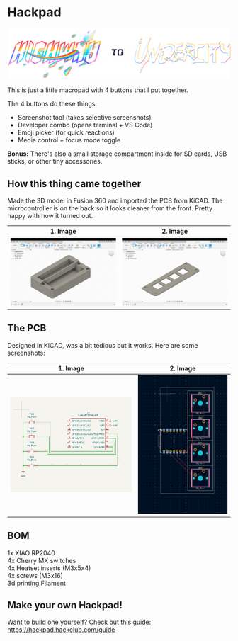 # Hackpad

![highway-logo](Screenshots/logo2.png)

This is just a little macropad with 4 buttons that I put together.

The 4 buttons do these things:
- Screenshot tool (takes selective screenshots)
- Developer combo (opens terminal + VS Code)
- Emoji picker (for quick reactions)
- Media control + focus mode toggle

**Bonus:** There's also a small storage compartment inside for SD cards, USB sticks, or other tiny accessories.

## How this thing came together
Made the 3D model in Fusion 360 and imported the PCB from KiCAD. The microcontroller is on the back so it looks cleaner from the front. Pretty happy with how it turned out.
 
| 1. Image   | 2. Image  |
|------------|-----------|
| ![Screenshot 2025-07-07 142400](Screenshots/Screenshot%202025-07-07%20142513.png) | ![Screenshot 2025-07-07 142422](Screenshots/Screenshot%202025-07-07%20142344.png) |

## The PCB
Designed in KiCAD, was a bit tedious but it works. Here are some screenshots:

| 1. Image   | 2. Image  |
|------------|-----------|
| ![Screenshot 2025-07-07 142400](Screenshots/Screenshot%202025-07-07%20142400.png) | ![Screenshot 2025-07-07 142422](Screenshots/Screenshot%202025-07-07%20142422.png) |

## BOM
1x XIAO RP2040 \
4x Cherry MX switches \
4x Heatset inserts (M3x5x4) \
4x screws (M3x16) \
3d printing Filament

## Make your own Hackpad!
Want to build one yourself? Check out this guide: https://hackpad.hackclub.com/guide
